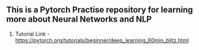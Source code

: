 ## This is a Pytorch Practise repository for learning more about Neural Networks and NLP
1. Tutorial Link - https://pytorch.org/tutorials/beginner/deep_learning_60min_blitz.html